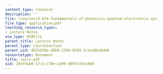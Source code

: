 ```yaml
---
content_type: resource
description: ''
file: /courses/6-974-fundamentals-of-photonics-quantum-electronics-spring-2006/29ef9ab617c3c78e2e099807c97ec089_intro.pdf
file_type: application/pdf
learning_resource_types:
- Lecture Notes
ocw_type: OCWFile
parent_title: Lecture Notes
parent_type: CourseSection
parent_uid: d631939e-d6b9-259b-8709-5c1a36b10de6
resourcetype: Document
title: intro.pdf
uid: 29ef9ab6-17c3-c78e-2e09-9807c97ec089
---
```

